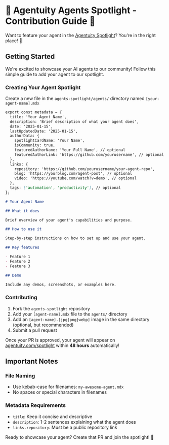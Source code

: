 # 🚀 Agentuity Agents Spotlight - Contribution Guide 🌟

Want to feature your agent in the [Agentuity Spotlight](https://agentuity.com/spotlight)? You're in the right place! 🤖

## Getting Started

We're excited to showcase your AI agents to our community! Follow this simple guide to add your agent to our spotlight.

### Creating Your Agent Spotlight

Create a new file in the `agents-spotlight/agents/` directory named `[your-agent-name].mdx`

```markdown
export const metadata = {
  title: 'Your Agent Name',
  description: 'Brief description of what your agent does',
  date: '2025-01-15',
  lastUpdatedDate: '2025-01-15',
  authorData: {
    spotlightCardName: 'Your Name',
    isCommunity: true,
    featuredAuthorName: 'Your Full Name', // optional
    featuredAuthorLink: 'https://github.com/yourusername', // optional
  },
  links: {
    repository: 'https://github.com/yourusername/your-agent-repo',
    blog: 'https://yourblog.com/agent-post', // optional
    video: 'https://youtube.com/watch?v=demo', // optional
  },
  tags: ['automation', 'productivity'], // optional
};

# Your Agent Name

## What it does

Brief overview of your agent's capabilities and purpose.

## How to use it

Step-by-step instructions on how to set up and use your agent.

## Key features

- Feature 1
- Feature 2
- Feature 3

## Demo

Include any demos, screenshots, or examples here.
```

### Contributing

1. Fork the `agents-spotlight` repository
2. Add your `[agent-name].mdx` file to the `agents/` directory
3. Add an `[agent-name].[jpg|png|webp]` image in the same directory (optional, but recommended)
4. Submit a pull request

Once your PR is approved, your agent will appear on [agentuity.com/spotlight](https://agentuity.com/spotlight) within **48 hours** automatically!

## Important Notes

### File Naming

- Use kebab-case for filenames: `my-awesome-agent.mdx`
- No spaces or special characters in filenames

### Metadata Requirements

- `title`: Keep it concise and descriptive
- `description`: 1-2 sentences explaining what the agent does
- `links.repository`: Must be a public repository link

Ready to showcase your agent? Create that PR and join the spotlight! 🚀

